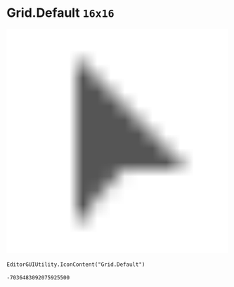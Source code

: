 # Grid.Default `16x16`
<img src="/img/Grid.Default.png" width=512 height=512>

``` CSharp
EditorGUIUtility.IconContent("Grid.Default")
```
```
-7036483092075925500
```
